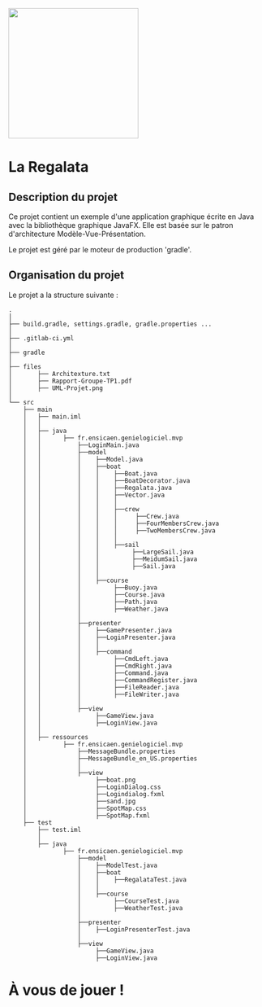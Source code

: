 [<img src="https://www.ensicaen.fr/wp-content/uploads/2017/02/LogoEnsicaen.gif" width="256" >](https://www.ensicaen.fr)

La Regalata
================

## Description du projet

Ce projet contient un exemple d'une application graphique écrite en Java avec
la bibliothèque graphique JavaFX. Elle est basée sur le patron d'architecture
Modèle-Vue-Présentation.

Le projet est géré par le moteur de production 'gradle'.

## Organisation du projet
 
Le projet a la structure suivante :

    .
    │
    ├── build.gradle, settings.gradle, gradle.properties ...
    │
    ├── .gitlab-ci.yml
    │
    ├── gradle
    │
    ├── files
    │       ├── Architexture.txt
    │       ├── Rapport-Groupe-TP1.pdf
    │       ├── UML-Projet.png
    │       
    └── src
        ├── main
        │   ├── main.iml
        │   │ 
        │   ├── java
        │   │      ├── fr.ensicaen.genielogiciel.mvp
        │   │          ├──LoginMain.java        
        │   │          ├──model
        │   │          │    ├──Model.java   
        │   │          │    ├──boat    
        │   │          │    │    ├──Boat.java   
        │   │          │    │    ├──BoatDecorator.java   
        │   │          │    │    ├──Regalata.java   
        │   │          │    │    ├──Vector.java   
        │   │          │    │    │       
        │   │          │    │    ├──crew    
        │   │          │    │    │     ├──Crew.java    
        │   │          │    │    │     ├──FourMembersCrew.java 
        │   │          │    │    │     ├──TwoMembersCrew.java
        │   │          │    │    │            
        │   │          │    │    ├──sail  
        │   │          │    │         ├──LargeSail.java          
        │   │          │    │         ├──MeidumSail.java  
        │   │          │    │         ├──Sail.java  
        │   │          │    │        
        │   │          │    ├──course    
        │   │          │         ├──Buoy.java   
        │   │          │         ├──Course.java   
        │   │          │         ├──Path.java
        │   │          │         ├──Weather.java   
        │   │          │    
        │   │          ├──presenter
        │   │          │    ├──GamePresenter.java 
        │   │          │    ├──LoginPresenter.java 
        │   │          │    │  
        │   │          │    ├──command  
        │   │          │         ├──CmdLeft.java  
        │   │          │         ├──CmdRight.java  
        │   │          │         ├──Command.java 
        │   │          │         ├──CommandRegister.java 
        │   │          │         ├──FileReader.java 
        │   │          │         ├──FileWriter.java 
        │   │          │        
        │   │          ├──view
        │   │               ├──GameView.java 
        │   │               ├──LoginView.java 
        │   │ 
        │   ├── ressources
        │          ├── fr.ensicaen.genielogiciel.mvp
        │              ├──MessageBundle.properties   
        │              ├──MessageBundle_en_US.properties  
        │              │        
        │              ├──view   
        │                   ├──boat.png   
        │                   ├──LoginDialog.css         
        │                   ├──Logindialog.fxml         
        │                   ├──sand.jpg         
        │                   ├──SpotMap.css         
        │                   ├──SpotMap.fxml               
        ├── test
            ├── test.iml      
            │ 
            ├── java
                   ├── fr.ensicaen.genielogiciel.mvp
                       ├──model
                       │    ├──ModelTest.java    
                       │    ├──boat    
                       │    │    ├──RegalataTest.java
                       │    │        
                       │    ├──course    
                       │         ├──CourseTest.java
                       │         ├──WeatherTest.java
                       │    
                       ├──presenter
                       │    ├──LoginPresenterTest.java
                       │        
                       ├──view
                            ├──GameView.java 
                            ├──LoginView.java 
         


# À vous de jouer !
